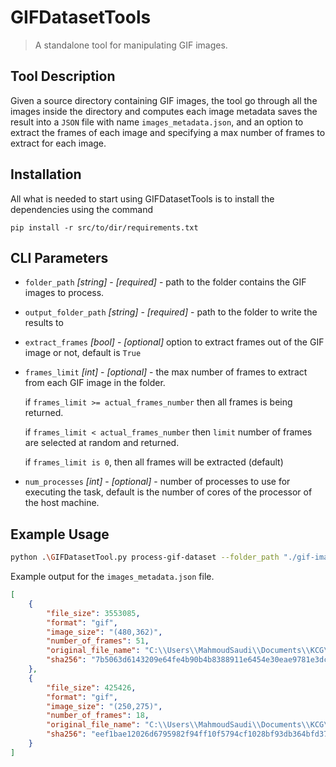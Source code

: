# GIFDatasetTools
> A standalone tool for manipulating GIF images. 

## Tool Description

Given a source directory containing GIF images, the tool go through all the images inside the directory and computes each image metadata saves the result into a `JSON` file with name `images_metadata.json`, and an option to extract the frames of each image and specifying a max number of frames to extract for each image. 

## Installation
All what is needed to start using GIFDatasetTools is to install the dependencies using the command
```
pip install -r src/to/dir/requirements.txt
```

## CLI Parameters

* `folder_path` _[string]_ - _[required]_ - path to the folder contains the GIF images to process.
* `output_folder_path` _[string]_ - _[required]_ - path to the folder to write the results to

* `extract_frames` _[bool]_ - _[optional]_ option to extract frames out of the GIF image or not, default is `True` 

* `frames_limit` _[int]_ - _[optional]_ - the max number of frames to extract from each GIF image in the folder.

    if `frames_limit >= actual_frames_number`  then all frames is being returned. 

    if `frames_limit < actual_frames_number` then `limit` number of frames are selected at random and returned. 

    if `frames_limit is 0`, then all frames will be extracted (default)
                

* `num_processes` _[int]_ - _[optional]_ - number of processes to use for executing the task, default is the number of cores of the processor of the host machine. 

## Example Usage

```sh
python .\GIFDatasetTool.py process-gif-dataset --folder_path "./gif-images" --output_folder_path "./extracted-frames" --extract_frames True --frames_limit 5
```

Example output for the `images_metadata.json` file. 
```json
[
    {
        "file_size": 3553085,
        "format": "gif",
        "image_size": "(480,362)",
        "number_of_frames": 51,
        "original_file_name": "C:\\Users\\MahmoudSaudi\\Documents\\KCG\\repo\\image-tools\\gif-dataset-tool\\gif-images\\giphy (1).gif",
        "sha256": "7b5063d6143209e64fe4b90b4b8388911e6454e30eae9781e3dcb2641d187a85"
    },
    {
        "file_size": 425426,
        "format": "gif",
        "image_size": "(250,275)",
        "number_of_frames": 18,
        "original_file_name": "C:\\Users\\MahmoudSaudi\\Documents\\KCG\\repo\\image-tools\\gif-dataset-tool\\gif-images\\giphy (2).gif",
        "sha256": "eef1bae12026d6795982f94ff10f5794cf1028bf93db364bfd37bbb6a3a5ca24"
    }
]
```
